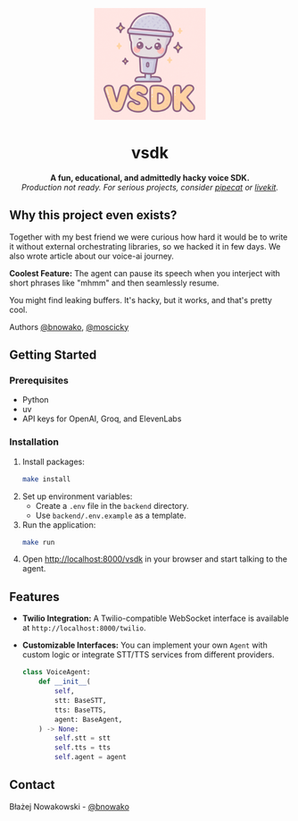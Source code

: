 <p align="center">
  <img src="docs/vsdk_logo_small.png" alt="vsdk logo" width="200"/>
</p>

<h1 align="center">vsdk</h1>

<p align="center">
  <strong>A fun, educational, and admittedly hacky voice SDK.</strong>
  <br />
  <em>Production not ready. For serious projects, consider <a href="https://github.com/pipecat-ai/pipecat">pipecat</a> or <a href="https://github.com/livekit/livekit">livekit</a>.</em>
</p>

## Why this project even exists?
Together with my best friend we were curious how hard it would be to write it without external orchestrating libraries, so we hacked it in few days. We also wrote article about our voice-ai journey.

**Coolest Feature:** The agent can pause its speech when you interject with short phrases like "mhmm" and then seamlessly resume.

You might find leaking buffers. It's hacky, but it works, and that's pretty cool.

Authors [@bnowako](https://github.com/bnowako), [@moscicky](https://github.com/moscicky)

## Getting Started

### Prerequisites

* Python
* uv
* API keys for OpenAI, Groq, and ElevenLabs

### Installation

1. Install packages:
   ```sh
   make install
   ```
2. Set up environment variables:
    * Create a `.env` file in the `backend` directory.
    * Use `backend/.env.example` as a template.
3. Run the application:
   ```sh
   make run
   ```
4. Open [http://localhost:8000/vsdk](http://localhost:8000/vsdk) in your browser and start talking to the agent.

## Features

* **Twilio Integration:** A Twilio-compatible WebSocket interface is available at `http://localhost:8000/twilio`.
* **Customizable Interfaces:** You can implement your own `Agent` with custom logic or integrate STT/TTS services from different providers.

   ```python
   class VoiceAgent:
       def __init__(
           self,
           stt: BaseSTT,
           tts: BaseTTS,
           agent: BaseAgent,
       ) -> None:
           self.stt = stt
           self.tts = tts
           self.agent = agent
   ```

## Contact

Błażej Nowakowski - [@bnowako](https://x.com/bnowako)

